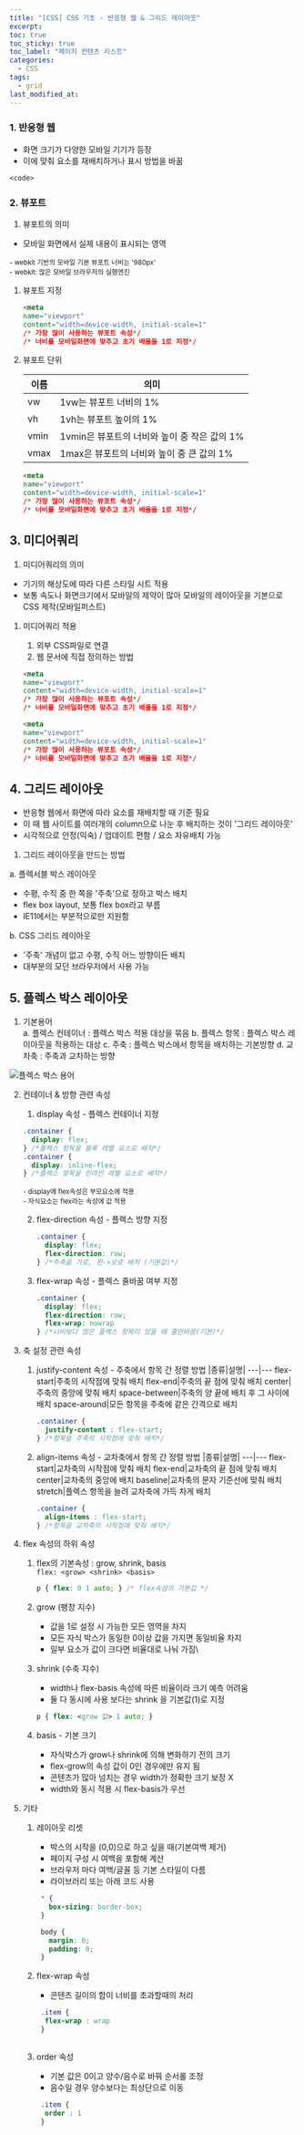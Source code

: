 ```yaml
---
title: "[CSS] CSS 기초 - 반응형 웹 & 그리드 레이아웃"
excerpt: 
toc: true
toc_sticky: true
toc_label: "페이지 컨텐츠 리스트"
categories:
  - CSS
tags:
  - grid
last_modified_at:
---
```


### **1. 반응형 웹**

- 화면 크기가 다양한 모바일 기기가 등장   
- 이에 맞춰 요소를 재배치하거나 표시 방법을 바꿈 

`<code>`

### **2. 뷰포트**

1. 뷰포트의 의미

- 모바일 화면에서 실제 내용이 표시되는 영역 

<small> - webkit 기반의 모바일 기본 뷰포트 너비는 '980px'</small>  
<small> - webkit: 많은 모바일 브라우저의 실행엔진</small>

1. 뷰포트 지정

    ```html
    <meta  
    name="viewport" 
    content="width=device-width, initial-scale=1"
    /* 가장 많이 사용하는 뷰포트 속성*/
    /* 너비를 모바일화면에 맞추고 초기 배율을 1로 지정*/
    ```

2. 뷰포트 단위
  
    이름|의미
    ---|---
    vw| 1vw는 뷰포트 너비의 1%
    vh| 1vh는 뷰포트 높이의 1%
    vmin| 1vmin은 뷰포트의 너비와 높이 중 작은 값의 1%
    vmax| 1max은 뷰포트의 너비와 높이 중 큰 값의 1%

    ```html
    <meta  
    name="viewport" 
    content="width=device-width, initial-scale=1"
    /* 가장 많이 사용하는 뷰포트 속성*/
    /* 너비를 모바일화면에 맞추고 초기 배율을 1로 지정*/
    ```

## **3. 미디어쿼리**

1. 미디어쿼리의 의미

- 기기의 해상도에 따라 다른 스타일 시트 적용
- 보통 속도나 화면크기에서 모바일의 제약이 많아 모바일의 레이아웃을 기본으로 CSS 제작(모바일퍼스트)

1. 미디어쿼리 적용
   1. 외부 CSS파일로 연결
   2. 웹 문서에 직접 정의하는 방법

    ```html
    <meta  
    name="viewport" 
    content="width=device-width, initial-scale=1"
    /* 가장 많이 사용하는 뷰포트 속성*/
    /* 너비를 모바일화면에 맞추고 초기 배율을 1로 지정*/
    ```

    ```html
    <meta  
    name="viewport" 
    content="width=device-width, initial-scale=1"
    /* 가장 많이 사용하는 뷰포트 속성*/
    /* 너비를 모바일화면에 맞추고 초기 배율을 1로 지정*/
    ```

## **4. 그리드 레이아웃**

- 반응형 웹에서 화면에 따라 요소를 재배치할 때 기준 필요
- 이 때 웹 사이트를 여러개의 column으로 나눈 후 배치하는 것이 '그리드 레이아웃'
- 시각적으로 안정(익숙) / 업데이트 편함 / 요소 자유배치 가능

1. 그리드 레이아웃을 만드는 방법

a. 플렉서블 박스 레이아웃

- 수평, 수직 중 한 쪽을 '주축'으로 정하고 박스 배치
- flex box layout, 보통 flex box라고 부름
- IE11에서는 부분적으로만 지원함

b. CSS 그리드 레이아웃

- '주축' 개념이 없고 수평, 수직 어느 방향이든 배치
-  대부분의 모던 브라우저에서 사용 가능

## **5. 플렉스 박스 레이아웃**

1. 기본용어  
    a. 플렉스 컨테이너 : 플렉스 박스 적용 대상을 묶음
    b. 플렉스 항목 : 플렉스 박스 레이아웃을 적용하는 대상
    c. 주축 : 플렉스 박스에서 항목을 배치하는 기본방향
    d. 교차축 : 주축과 교차하는 방향

![플렉스 박스 용어](images/../../_posts/images/2021-10-20-image.png)

2. 컨테이너 & 방향 관련 속성

   1. display 속성 - 플렉스 컨테이너 지정

    ```css
    .container {
      display: flex;
    } /*플렉스 항목을 블록 레벨 요소로 배치*/
    .container {
      display: inline-flex;
    } /*플렉스 항목을 인라인 레벨 요소로 배치*/
    ```

      <small>- display에 flex속성은 부모요소에 적용</small>  
      <small>- 자식요소는 flex라는 속성에 값 적용</small>

   2. flex-direction 속성 - 플렉스 방향 지정
       ```css
       .container {
         display: flex;
         flex-direction: row;
       } /*주축을 가로, 왼->오로 배치 (기본값)*/
       ```
   3. flex-wrap 속성 - 플렉스 줄바꿈 여부 지정
       ```css
       .container {
         display: flex;
         flex-direction: row;
         flex-wrap: nowrap
       } /*너비보다 많은 플렉스 항목이 있을 때 줄안바꿈(기본)*/
       ```

3. 축 설정 관련 속성
   1. justify-content 속성 - 주축에서 항목 간 정렬 방법
      |종류|설명|
      ---|---
      flex-start|주축의 시작점에 맞춰 배치 
      flex-end|주축의 끝 점에 맞춰 배치
      center|주축의 중앙에 맞춰 배치 
      space-between|주축의 양 끝에 배치 후 그 사이에 배치
      space-around|모든 항목을 주축에 같은 간격으로 배치
       ```css
       .container {
         justify-content : flex-start;
       } /*항목을 주축의 시작점에 맞춰 배치*/
       ```

   2. align-items 속성 - 교차축에서 항목 간 정렬 방법
      |종류|설명|
      ---|---
      flex-start|교차축의 시작점에 맞춰 배치 
      flex-end|교차축의 끝 점에 맞춰 배치
      center|교차축의 중앙에 배치 
      baseline|교차축의 문자 기준선에 맞춰 배치
      stretch|플렉스 항목을 늘려 교차축에 가득 차게 배치
       ```css
       .container {
         align-items : flex-start;
       } /*항목을 교차축의 시작점에 맞춰 배치*/
       ```

4. flex 속성의 하위 속성
   1. flex의 기본속성 : grow, shrink, basis  
        `flex: <grow> <shrink> <basis>`
        ```css
        p { flex: 0 1 auto; } /* flex속성의 기본값 */
        ```
   2. grow (팽창 지수)
      - 값을 1로 설정 시 가능한 모든 영역을 차지
      - 모든 자식 박스가 동일한 0이상 값을 가지면 동일비율 차지
      - 일부 요소가 값이 크다면 비율대로 나눠 가짐\
  
    1. shrink (수축 지수)  
         - width나 flex-basis 속성에 따른 비율이라 크기 예측 어려움
         - 둘 다 동시에 사용 보다는 shrink 을 기본값(1)로 지정
        ```css
        p { flex: <grow 값> 1 auto; } 
        ```

      1. basis - 기본 크기 
          - 자식박스가 grow나 shrink에 의해 변화하기 전의 크기
          - flex-grow의 속성 값이 0인 경우에만 유지 됨
          - 콘텐츠가 많아 넘치는 경우 width가 정확한 크기 보장 X
          - width와 동시 적용 시 flex-basis가 우선


5. 기타
     1. 레이아웃 리셋
        - 박스의 시작을 (0,0)으로 하고 싶을 때(기본여백 제거)
        - 페이지 구성 시 여백을 포함해 계산
        - 브라우저 마다 여백/글꼴 등 기본 스타일이 다름
        - 라이브러리 또는 아래 코드 사용
  
        ```css
         * {
           box-sizing: border-box;
         }

         body {
           margin: 0;
           padding: 0;
         }
        ```

     2. flex-wrap 속성
        - 콘텐츠 길이의 합이 너비를 초과할때의 처리

        ```css
         .item {
          flex-wrap : wrap
         }
         
        ```

     3. order 속성
        - 기본 값은 0이고 양수/음수로 바꿔 순서롤 조정
        - 음수일 경우 양수보다는 최상단으로 이동
  
        ```css
         .item {
          order : 1
         }
        ```